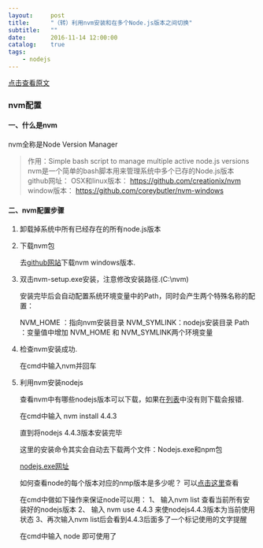 ```yaml
---
layout:     post
title:      "（转）利用nvm安装和在多个Node.js版本之间切换"
subtitle:   ""
date:       2016-11-14 12:00:00
catalog:    true
tags:
    - nodejs
---
```


[点击查看原文](http://www.jianshu.com/p/07c3456e875a)

### nvm配置

#### 一、什么是nvm

nvm全称是Node Version Manager

> 作用：Simple bash script to manage multiple active node.js versions
nvm是一个简单的bash脚本用来管理系统中多个已存的Node.js版本
github网址：
OSX和linux版本：
https://github.com/creationix/nvm
window版本：
https://github.com/coreybutler/nvm-windows

#### 二、nvm配置步骤

1. 卸载掉系统中所有已经存在的所有node.js版本

2. 下载nvm包

	去[github网站](https://github.com/coreybutler/nvm-windows/releases)下载nvm windows版本.

3. 双击nvm-setup.exe安装，注意修改安装路径.(C:\nvm)

	安装完毕后会自动配置系统环境变量中的Path，同时会产生两个特殊名称的配置：

	NVM_HOME ：指向nvm安装目录
	NVM_SYMLINK：nodejs安装目录
	Path ：变量值中增加 NVM_HOME 和 NVM_SYMLINK两个环境变量

4. 检查nvm安装成功.

	在cmd中输入nvm并回车

5. 利用nvm安装nodejs

	查看nvm中有哪些nodejs版本可以下载，如果在[列表](https://github.com/coreybutler/nodedistro/blob/master/nodeversions.json)中没有则下载会报错.

	在cmd中输入 nvm install 4.4.3

	直到将nodejs 4.4.3版本安装完毕

	这里的安装命令其实会自动去下载两个文件：Nodejs.exe和npm包

	[nodejs.exe网址](https://nodejs.org/dist)

	如何查看node的每个版本对应的nmp版本是多少呢？
	可以[点击这里](https://nodejs.org/dist/index.json)查看

	在cmd中做如下操作来保证node可以用：
	1、 输入nvm list 查看当前所有安装好的nodejs版本
	2、 输入 nvm use 4.4.3 来使nodejs4.4.3版本为当前使用状态
	3、再次输入nvm list后会看到4.4.3后面多了一个标记使用的文字提醒

	在cmd中输入 node 即可使用了